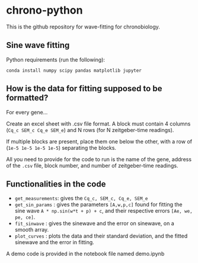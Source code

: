# chrono-python
This is the github repository for wave-fitting for chronobiology.

## Sine wave fitting 
Python requirements (run the following):

`conda install numpy scipy pandas matplotlib jupyter`

## How is the data for fitting supposed to be formatted?
For every gene...

Create an excel sheet with .csv file format. A block must contain 4 columns (`Cq_c SEM_c Cq_e SEM_e`) and N rows (for N zeitgeber-time readings).

If multiple blocks are present, place them one below the other, with a row of (`1e-5 1e-5 1e-5 1e-5`) separating the blocks.

All you need to provide for the code to run is the name of the gene, address of the `.csv` file, block number, and number of zeitgeber-time readings.

## Functionalities in the code
- `get_measurements`: gives the `Cq_c, SEM_c, Cq_e, SEM_e`
- `get_sin_params`  : gives the parameters `[A,w,p,c]` found for fitting the sine wave `A * np.sin(w*t + p) + c`, and their respective errors `[Ae, we, pe, ce]`.
- `fit_sinwave`     : gives the sinewave and the error on sinewave, on a smooth array.
- `plot_curves`     : plots the data and their standard deviation, and the fitted sinewave and the error in fitting.

A demo code is provided in the notebook file named demo.ipynb


